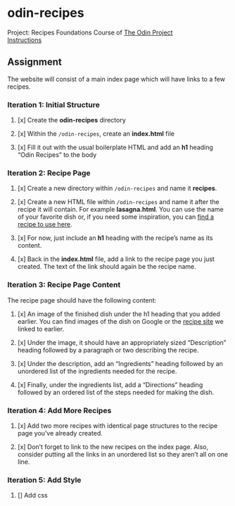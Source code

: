 # odin-recipes

Project: Recipes
Foundations Course of [The Odin Project](https://theodinproject.com)  
[Instructions](https://theodinproject.com/lessons/foundations-recipes)

## Assignment

The website will consist of a main index page which will have links to a few recipes.

### Iteration 1: Initial Structure

1. [x] Create the **odin-recipes** directory

1. [x] Within the `/odin-recipes`, create an **index.html** file

1. [x] Fill it out with the usual boilerplate HTML and add an **h1** heading “Odin Recipes” to the body

### Iteration 2: Recipe Page

1. [x] Create a new directory within `/odin-recipes` and name it **recipes**.

1. [x] Create a new HTML file within `/odin-recipes` and name it after the recipe it will contain. For example **lasagna.html**. You can use the name of your favorite dish or, if you need some inspiration, you can [find a recipe to use here](https://www.allrecipes.com/).

1. [x] For now, just include an **h1** heading with the recipe’s name as its content.

1. [x] Back in the **index.html** file, add a link to the recipe page you just created. The text of the link should again be the recipe name.

### Iteration 3: Recipe Page Content

The recipe page should have the following content:

1. [x] An image of the finished dish under the h1 heading that you added earlier. You can find images of the dish on Google or the [recipe site](https://www.allrecipes.com/) we linked to earlier.

1. [x] Under the image, it should have an appropriately sized “Description” heading followed by a paragraph or two describing the recipe.

1. [x] Under the description, add an “Ingredients” heading followed by an unordered list of the ingredients needed for the recipe.

1. [x] Finally, under the ingredients list, add a “Directions” heading followed by an ordered list of the steps needed for making the dish.

### Iteration 4: Add More Recipes

1. [x] Add two more recipes with identical page structures to the recipe page you’ve already created.

1. [x] Don’t forget to link to the new recipes on the index page. Also, consider putting all the links in an unordered list so they aren’t all on one line.

### Iteration 5: Add Style

1. [] Add css
